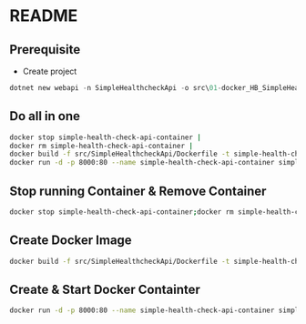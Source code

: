 # README
## Prerequisite
- Create project
```ps1
dotnet new webapi -n SimpleHealthcheckApi -o src\01-docker_HB_SimpleHealthcheckApi
```

## Do all in one
```sh
docker stop simple-health-check-api-container |
docker rm simple-health-check-api-container |
docker build -f src/SimpleHealthcheckApi/Dockerfile -t simple-health-check-api-image . |
docker run -d -p 8000:80 --name simple-health-check-api-container simple-health-check-api-image
```

## Stop running Container & Remove Container
```sh
docker stop simple-health-check-api-container;docker rm simple-health-check-api-container
```

## Create Docker Image
```sh
docker build -f src/SimpleHealthcheckApi/Dockerfile -t simple-health-check-api-image .
```

## Create & Start Docker Containter
```sh
docker run -d -p 8000:80 --name simple-health-check-api-container simple-health-check-api-image
```
